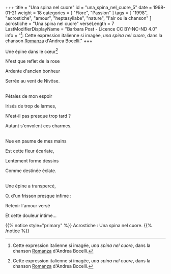 +++
title = "Una spina nel cuore"
id = "una_spina_nel_cuore_5"
date = 1998-01-21
weight = 18
categories = [ "Flore", "Passion" ]
tags = [
  "1998",
  "acrostiche",
  "amour",
  "heptasyllabe",
  "nature",
  "l'air ou la chanson"
]
acrostiche = "Una spina nel cuore"
verseLength = 7
LastModifierDisplayName = "Barbara Post - Licence CC BY-NC-ND 4.0"
info = "[^1]: Cette expression italienne si imagée, *una spina nel cuore*, dans la chanson [Romanza](https://www.youtube.com/watch?v=fIdKD6JkIpU) d'Andrea Bocelli."
+++

Une épine dans le cœur[^1]

N'est que reflet de la rose

Ardente d'ancien bonheur

Serrée au vent de Nivôse.

 \
Pétales de mon espoir

Irisés de trop de larmes,

N'est-il pas presque trop tard ?

Autant s'envolent ces charmes.

 \
Nue en paume de mes mains

Est cette fleur écarlate,

Lentement forme dessins

Comme destinée éclate.

 \
Une épine a transpercé,

O, d'un frisson presque infime :

Retenir l'amour versé

Et cette douleur intime...

[^1]: Cette expression italienne si imagée, *una spina nel cuore*, dans la chanson [Romanza](https://www.youtube.com/watch?v=fIdKD6JkIpU) d'Andrea Bocelli.

{{% notice style="primary" %}}
Acrostiche : Una spina nel cuore.
{{% /notice %}}
